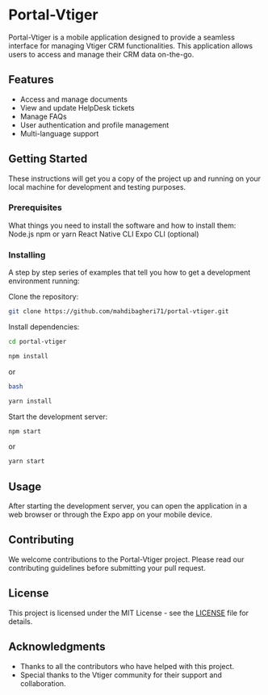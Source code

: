 # Portal-Vtiger

Portal-Vtiger is a mobile application designed to provide a seamless interface for managing Vtiger CRM functionalities. This application allows users to access and manage their CRM data on-the-go.

## Features

- Access and manage documents
- View and update HelpDesk tickets
- Manage FAQs
- User authentication and profile management
- Multi-language support

## Getting Started

These instructions will get you a copy of the project up and running on your local machine for development and testing purposes.

### Prerequisites

What things you need to install the software and how to install them:
Node.js npm or yarn React Native CLI Expo CLI (optional)


### Installing


A step by step series of examples that tell you how to get a development environment running:


Clone the repository:


```bash
git clone https://github.com/mahdibagheri71/portal-vtiger.git
```
Install dependencies:

```bash
cd portal-vtiger

npm install
```
or
```bash
bash

yarn install
```

Start the development server:

```bash
npm start
```

or

```bash
yarn start
```

## Usage

After starting the development server, you can open the application in a web browser or through the Expo app on your mobile device.

## Contributing

We welcome contributions to the Portal-Vtiger project. Please read our contributing guidelines before submitting your pull request.

## License

This project is licensed under the MIT License - see the [LICENSE](LICENSE.md) file for details.

## Acknowledgments

- Thanks to all the contributors who have helped with this project.
- Special thanks to the Vtiger community for their support and collaboration.
